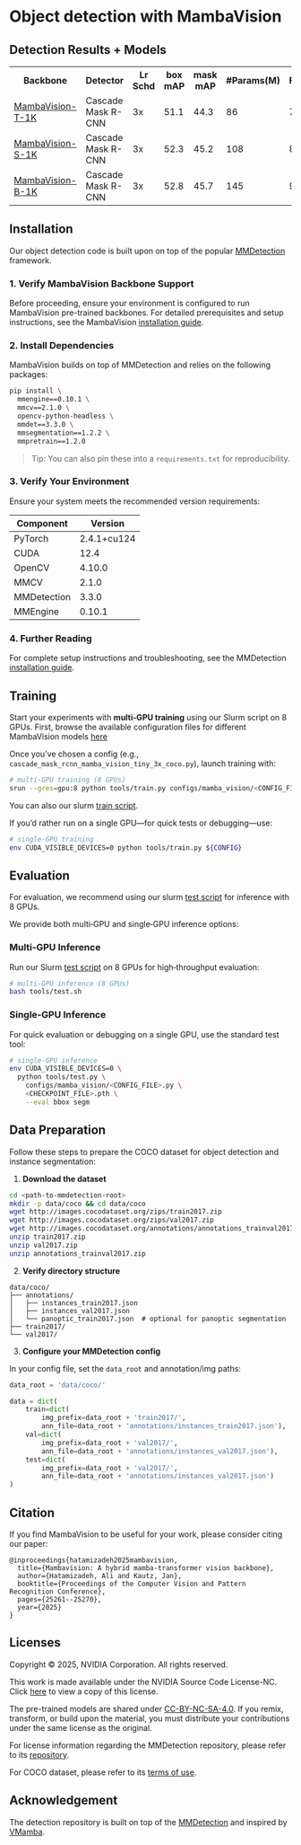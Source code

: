 # Object detection with MambaVision

## Detection Results + Models 

<table>
  <tr>
    <th>Backbone</th>
    <th>Detector</th>
    <th>Lr Schd</th>
    <th>box mAP</th>
    <th>mask mAP</th>
    <th>#Params(M)</th>
    <th>FLOPs(G)</th>
    <th>HF</th>
    <th>Config</th>
    <th>Log</th>
    <th>Model Ckpt</th>
  </tr>

<tr>
    <td><a href="https://huggingface.co/nvidia/MambaVision-T-1K">MambaVision-T-1K</a></td>
    <td>Cascade Mask R-CNN</td>
    <td>3x</td>
    <td>51.1</td>
    <td>44.3</td>
    <td>86</td>
    <td>740</td>
    <td><a href="https://huggingface.co/nvidia/cascade_mask_rcnn_mamba_vision_tiny_3x_coco">HF</a></td>
    <td><a href="https://github.com/NVlabs/MambaVision/blob/main/object_detection/configs/mamba_vision/cascade_mask_rcnn_mamba_vision_tiny_3x_coco.py">config</a></td>
    <td><a href="https://github.com/NVlabs/MambaVision/blob/main/object_detection/tools/work_dirs/cascade_mask_rcnn_mamba_vision_tiny_3x_coco/20250607_142007/20250607_142007.log">log</a></td>
    <td><a href="https://huggingface.co/nvidia/cascade_mask_rcnn_mamba_vision_tiny_3x_coco/resolve/main/cascade_mask_rcnn_mamba_vision_tiny_3x_coco.pth">model</a></td>
</tr>

<tr>
    <td><a href="https://huggingface.co/nvidia/MambaVision-S-1K">MambaVision-S-1K</a></td>
    <td>Cascade Mask R-CNN</td>
    <td>3x</td>
    <td>52.3</td>
    <td>45.2</td>
    <td>108</td>
    <td>828</td>
    <td><a href="https://huggingface.co/nvidia/cascade_mask_rcnn_mamba_vision_small_3x_coco">HF</a></td>
    <td><a href="https://github.com/NVlabs/MambaVision/blob/main/object_detection/configs/mamba_vision/cascade_mask_rcnn_mamba_vision_small_3x_coco.py">config</a></td>
    <td><a href="https://github.com/NVlabs/MambaVision/blob/main/object_detection/tools/work_dirs/cascade_mask_rcnn_mamba_vision_small_3x_coco/20250607_144612/20250607_144612.log">log</a></td>
    <td><a href="https://huggingface.co/nvidia/cascade_mask_rcnn_mamba_vision_tiny_3x_coco/resolve/main/cascade_mask_rcnn_mamba_vision_tiny_3x_coco.pth">model</a></td>
</tr>

<tr>
    <td><a href="https://huggingface.co/nvidia/MambaVision-B-1K">MambaVision-B-1K</a></td>
    <td>Cascade Mask R-CNN</td>
    <td>3x</td>
    <td>52.8</td>
    <td>45.7</td>
    <td>145</td>
    <td>964</td>
    <td><a href="https://huggingface.co/nvidia/cascade_mask_rcnn_mamba_vision_base_3x_coco">HF</a></td>
    <td><a href="https://github.com/NVlabs/MambaVision/blob/main/object_detection/configs/mamba_vision/cascade_mask_rcnn_mamba_vision_base_3x_coco.py">config</a></td>
    <td><a href="https://github.com/NVlabs/MambaVision/blob/main/object_detection/tools/work_dirs/cascade_mask_rcnn_mamba_vision_base_3x_coco/20250607_145939/20250607_145939.log">log</a></td>
    <td><a href="https://huggingface.co/nvidia/cascade_mask_rcnn_mamba_vision_base_3x_coco/resolve/main/cascade_mask_rcnn_mamba_vision_base_3x_coco.pth">model</a></td>
</tr>


</table>

## Installation

Our object detection code is built upon on top of the popular [MMDetection](https://github.com/open-mmlab/mmdetection) framework. 

### 1. Verify MambaVision Backbone Support

Before proceeding, ensure your environment is configured to run MambaVision pre-trained backbones. For detailed prerequisites and setup instructions, see the MambaVision [installation guide](https://github.com/NVlabs/MambaVision/tree/main#Installation).

### 2. Install Dependencies

MambaVision builds on top of MMDetection and relies on the following packages:

```bash
pip install \
  mmengine==0.10.1 \
  mmcv==2.1.0 \
  opencv-python-headless \
  mmdet==3.3.0 \
  mmsegmentation==1.2.2 \
  mmpretrain==1.2.0
```

> Tip: You can also pin these into a `requirements.txt` for reproducibility.

### 3. Verify Your Environment

Ensure your system meets the recommended version requirements:

| Component   | Version     |
| ----------- | ----------- |
| PyTorch     | 2.4.1+cu124 |
| CUDA        | 12.4        |
| OpenCV      | 4.10.0      |
| MMCV        | 2.1.0       |
| MMDetection | 3.3.0       |
| MMEngine    | 0.10.1      |

### 4. Further Reading

For complete setup instructions and troubleshooting, see the MMDetection [installation guide](https://mmdetection.readthedocs.io/en/latest/get_started.html).


## Training

Start your experiments with **multi‑GPU training** using our Slurm script on 8 GPUs. First, browse the available configuration files for different MambaVision models [here](https://github.com/NVlabs/MambaVision/tree/main/object_detection/configs/mamba_vision)

Once you’ve chosen a config (e.g., `cascade_mask_rcnn_mamba_vision_tiny_3x_coco.py`), launch training with:

```bash
# multi‑GPU training (8 GPUs)
srun --gres=gpu:8 python tools/train.py configs/mamba_vision/<CONFIG_FILE>.py
```

You can also our slurm [train script](https://github.com/NVlabs/MambaVision/blob/main/object_detection/tools/cascade_mask_rcnn_mamba_vision_base_3x.sh).


If you’d rather run on a single GPU—for quick tests or debugging—use:

```bash
# single‑GPU training
env CUDA_VISIBLE_DEVICES=0 python tools/train.py ${CONFIG}
```


## Evaluation

For evaluation, we recommend using our slurm [test script](https://github.com/NVlabs/MambaVision/blob/main/object_detection/tools/test.sh) for inference with 8 GPUs. 


We provide both multi‑GPU and single‑GPU inference options:

### Multi‑GPU Inference

Run our Slurm [test script](https://github.com/NVlabs/MambaVision/blob/main/object_detection/tools/test.sh) on 8 GPUs for high‑throughput evaluation:

```bash
# multi‑GPU inference (8 GPUs)
bash tools/test.sh
```

### Single‑GPU Inference

For quick evaluation or debugging on a single GPU, use the standard test tool:

```bash
# single‑GPU inference
env CUDA_VISIBLE_DEVICES=0 \
  python tools/test.py \
    configs/mamba_vision/<CONFIG_FILE>.py \
    <CHECKPOINT_FILE>.pth \
    --eval bbox segm
```


## Data Preparation

Follow these steps to prepare the COCO dataset for object detection and instance segmentation:

1. **Download the dataset**

```bash
cd <path-to-mmdetection-root>
mkdir -p data/coco && cd data/coco
wget http://images.cocodataset.org/zips/train2017.zip
wget http://images.cocodataset.org/zips/val2017.zip
wget http://images.cocodataset.org/annotations/annotations_trainval2017.zip
unzip train2017.zip
unzip val2017.zip
unzip annotations_trainval2017.zip
```

2. **Verify directory structure**

```
data/coco/
├── annotations/
│   ├── instances_train2017.json
│   ├── instances_val2017.json
│   └── panoptic_train2017.json  # optional for panoptic segmentation
├── train2017/
└── val2017/
```

3. **Configure your MMDetection config**

In your config file, set the `data_root` and annotation/img paths:

```python
data_root = 'data/coco/'

data = dict(
    train=dict(
        img_prefix=data_root + 'train2017/',
        ann_file=data_root + 'annotations/instances_train2017.json'),
    val=dict(
        img_prefix=data_root + 'val2017/',
        ann_file=data_root + 'annotations/instances_val2017.json'),
    test=dict(
        img_prefix=data_root + 'val2017/',
        ann_file=data_root + 'annotations/instances_val2017.json')
)
```


## Citation

If you find MambaVision to be useful for your work, please consider citing our paper: 

```
@inproceedings{hatamizadeh2025mambavision,
  title={Mambavision: A hybrid mamba-transformer vision backbone},
  author={Hatamizadeh, Ali and Kautz, Jan},
  booktitle={Proceedings of the Computer Vision and Pattern Recognition Conference},
  pages={25261--25270},
  year={2025}
}
```

## Licenses

Copyright © 2025, NVIDIA Corporation. All rights reserved.

This work is made available under the NVIDIA Source Code License-NC. Click [here](LICENSE) to view a copy of this license.

The pre-trained models are shared under [CC-BY-NC-SA-4.0](https://creativecommons.org/licenses/by-nc-sa/4.0/). If you remix, transform, or build upon the material, you must distribute your contributions under the same license as the original.

For license information regarding the MMDetection repository, please refer to its [repository](https://github.com/open-mmlab/mmdetection).

For COCO dataset, please refer to its [terms of use](https://cocodataset.org/#termsofuse).


## Acknowledgement
The detection repository is built on top of the [MMDetection](https://github.com/open-mmlab/mmdetection) and inspired by [VMamba](https://github.com/MzeroMiko/VMamba/tree/main/detection). 

